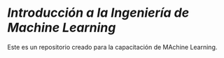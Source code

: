 # ***Introducción a la Ingeniería de Machine Learning***

Este es un repositorio creado para la capacitación de MAchine Learning.